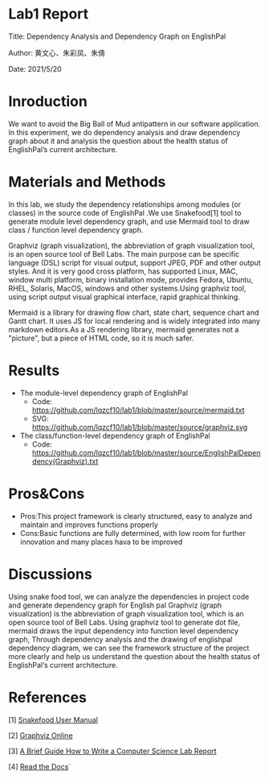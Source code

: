 Lab1 Report
================================

Title: Dependency Analysis and Dependency Graph on EnglishPal

Author: 黄文心、朱彩凤、朱倩

Date: 2021/5/20

Inroduction
==================

We want to avoid the Big Ball of Mud antipattern in our software application. In this experiment, we do dependency analysis and draw dependency graph about it and analysis the question about the health status of EnglishPal’s current architecture.

# Materials and Methods

In this lab, we study the dependency relationships among modules (or classes) in the source code of EnglishPal .We use Snakefood[1] tool to generate module level dependency graph, and use Mermaid tool to draw class / function level dependency graph. 

Graphviz (graph visualization), the abbreviation of graph visualization tool, is an open source tool of Bell Labs. The main purpose can be specific language (DSL) script for visual output, support JPEG, PDF and other output styles. And it is very good cross platform, has supported Linux, MAC, window multi platform, binary installation mode, provides Fedora, Ubuntu, RHEL, Solaris, MacOS, windows and other systems.Using graphviz tool, using script output visual graphical interface, rapid graphical thinking.

Mermaid is a library for drawing flow chart, state chart, sequence chart and Gantt chart. It uses JS for local rendering and is widely integrated into many markdown editors.As a JS rendering library, mermaid generates not a "picture", but a piece of HTML code, so it is much safer.

# Results

- The module-level dependency graph of EnglishPal
  - Code: https://github.com/lqzcf10/lab1/blob/master/source/mermaid.txt
  - SVG: https://github.com/lqzcf10/lab1/blob/master/source/graphviz.svg
- The class/function-level dependency graph of EnglishPal
  - Code: https://github.com/lqzcf10/lab1/blob/master/source/EnglishPalDependency(Graphviz).txt



# Pros&Cons

- Pros:This project framework is clearly structured, easy to analyze and maintain and improves functions properly
- Cons:Basic functions are fully determined, with low room for further innovation and many places hava to be improved



# Discussions

Using snake food tool, we can analyze the dependencies in project code and generate dependency graph for English pal
Graphviz (graph visualization) is the abbreviation of graph visualization tool, which is an open source tool of Bell Labs.
Using graphviz tool to generate dot file, mermaid draws the input dependency into function level dependency graph,
Through dependency analysis and the drawing of englishpal dependency diagram, we can see the framework structure of the project more clearly and help us understand the question about the health status of EnglishPal‘s current architecture.

# References

[1] [Snakefood User Manual](http://furius.ca/snakefood/doc/snakefood-doc.html)

[2] [Graphviz Online](https://dreampuf.github.io/GraphvizOnline/)

[3] [A Brief Guide How to Write a Computer Science Lab Report](https://thehackpost.com/a-brief-guide-how-to-write-a-computer-science-lab-report.html)

[4] [Read the Docs](https://readthedocs.org/ )`